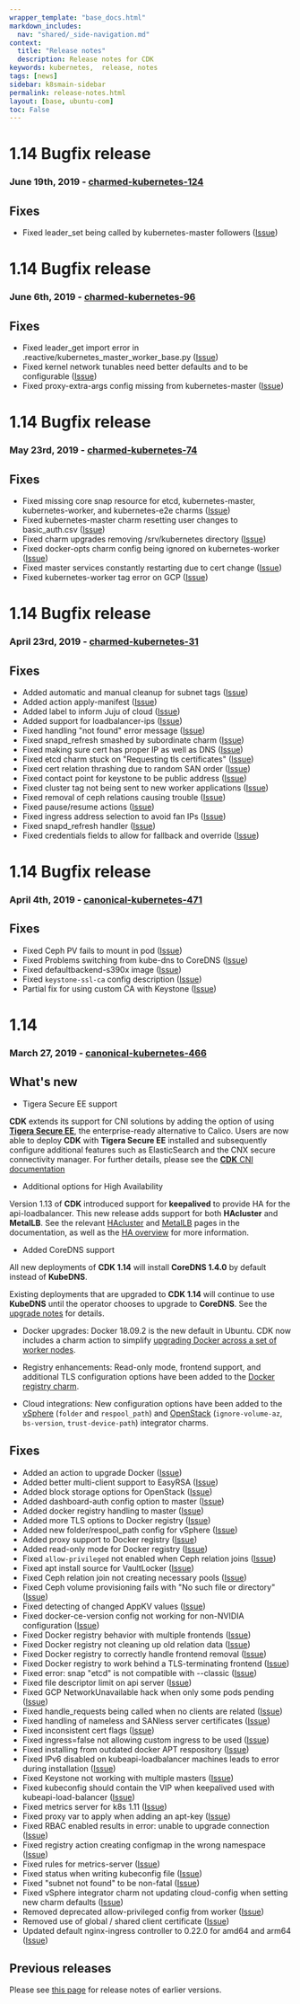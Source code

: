 ```yaml
---
wrapper_template: "base_docs.html"
markdown_includes:
  nav: "shared/_side-navigation.md"
context:
  title: "Release notes"
  description: Release notes for CDK
keywords: kubernetes,  release, notes
tags: [news]
sidebar: k8smain-sidebar
permalink: release-notes.html
layout: [base, ubuntu-com]
toc: False
---
```



# 1.14 Bugfix release

### June 19th, 2019 - [charmed-kubernetes-124](https://api.jujucharms.com/charmstore/v5/charmed-kubernetes-124/archive/bundle.yaml)

## Fixes

 - Fixed leader_set being called by kubernetes-master followers ([Issue](https://bugs.launchpad.net/charm-kubernetes-master/+bug/1833089))


# 1.14 Bugfix release

### June 6th, 2019 - [charmed-kubernetes-96](https://api.jujucharms.com/charmstore/v5/charmed-kubernetes-96/archive/bundle.yaml)

## Fixes

 - Fixed leader_get import error in .reactive/kubernetes_master_worker_base.py ([Issue](https://bugs.launchpad.net/charm-kubernetes-worker/+bug/1831550))
 - Fixed kernel network tunables need better defaults and to be configurable ([Issue](https://bugs.launchpad.net/charm-kubernetes-worker/+bug/1825436))
 - Fixed proxy-extra-args config missing from kubernetes-master ([Issue](https://github.com/charmed-kubernetes/layer-kubernetes-master-worker-base/pull/3))


# 1.14 Bugfix release

### May 23rd, 2019 - [charmed-kubernetes-74](https://api.jujucharms.com/charmstore/v5/charmed-kubernetes-74/archive/bundle.yaml)

## Fixes

 - Fixed missing core snap resource for etcd, kubernetes-master, kubernetes-worker, and kubernetes-e2e charms ([Issue](https://bugs.launchpad.net/charm-kubernetes-worker/+bug/1828063))
 - Fixed kubernetes-master charm resetting user changes to basic_auth.csv ([Issue](https://bugs.launchpad.net/charm-kubernetes-master/+bug/1826260))
 - Fixed charm upgrades removing /srv/kubernetes directory ([Issue](https://bugs.launchpad.net/charm-kubeapi-load-balancer/+bug/1825288))
 - Fixed docker-opts charm config being ignored on kubernetes-worker ([Issue](https://bugs.launchpad.net/charm-kubernetes-worker/+bug/1826463))
 - Fixed master services constantly restarting due to cert change ([Issue](https://bugs.launchpad.net/charm-easyrsa/+bug/1826625))
 - Fixed kubernetes-worker tag error on GCP ([Issue](https://bugs.launchpad.net/charm-kubernetes-worker/+bug/1827528))


# 1.14 Bugfix release

### April 23rd, 2019 - [charmed-kubernetes-31](https://api.jujucharms.com/charmstore/v5/charmed-kubernetes-31/archive/bundle.yaml)

## Fixes

 - Added automatic and manual cleanup for subnet tags ([Issue](https://github.com/juju-solutions/charm-aws-integrator/pull/36))
 - Added action apply-manifest ([Issue](https://github.com/charmed-kubernetes/charm-kubernetes-master/pull/3))
 - Added label to inform Juju of cloud ([Issue](https://github.com/charmed-kubernetes/charm-kubernetes-worker/pull/3))
 - Added support for loadbalancer-ips ([Issue](https://github.com/charmed-kubernetes/charm-kubeapi-load-balancer/pull/1))
 - Fixed handling "not found" error message ([Issue](https://github.com/juju-solutions/charm-azure-integrator/pull/20))
 - Fixed snapd_refresh smashed by subordinate charm ([Issue](https://github.com/charmed-kubernetes/layer-etcd/pull/148))
 - Fixed making sure cert has proper IP as well as DNS ([Issue](https://github.com/charmed-kubernetes/layer-etcd/pull/149))
 - Fixed etcd charm stuck on "Requesting tls certificates" ([Issue](https://github.com/charmed-kubernetes/layer-etcd/pull/150))
 - Fixed cert relation thrashing due to random SAN order ([Issue](https://github.com/charmed-kubernetes/layer-etcd/pull/151))
 - Fixed contact point for keystone to be public address ([Issue](https://github.com/charmed-kubernetes/charm-kubernetes-master/pull/2))
 - Fixed cluster tag not being sent to new worker applications ([Issue](https://github.com/charmed-kubernetes/charm-kubernetes-master/pull/4))
 - Fixed removal of ceph relations causing trouble ([Issue](https://github.com/charmed-kubernetes/charm-kubernetes-master/pull/6))
 - Fixed pause/resume actions ([Issue](https://github.com/charmed-kubernetes/charm-kubernetes-worker/pull/2))
 - Fixed ingress address selection to avoid fan IPs ([Issue](https://github.com/charmed-kubernetes/layer-kubernetes-common/pull/1))
 - Fixed snapd_refresh handler ([Issue](https://github.com/charmed-kubernetes/layer-kubernetes-master-worker-base/pull/2))
 - Fixed credentials fields to allow for fallback and override ([Issue](https://github.com/juju-solutions/charm-openstack-integrator/pull/17))


# 1.14 Bugfix release

### April 4th, 2019 - [canonical-kubernetes-471][bundle]

## Fixes

- Fixed Ceph PV fails to mount in pod ([Issue](https://bugs.launchpad.net/cdk-addons/+bug/1820908))
- Fixed Problems switching from kube-dns to CoreDNS ([Issue](https://bugs.launchpad.net/charm-kubernetes-master/+bug/1822001))
- Fixed defaultbackend-s390x image ([Issue](https://github.com/juju-solutions/kubernetes/pull/229))
- Fixed `keystone-ssl-ca` config description ([Issue](https://github.com/juju-solutions/kubernetes/pull/230))
- Partial fix for using custom CA with Keystone ([Issue](https://github.com/juju-solutions/cdk-addons/pull/91))


# 1.14

### March 27, 2019 - [canonical-kubernetes-466](https://api.jujucharms.com/charmstore/v5/canonical-kubernetes-466/archive/bundle.yaml)

## What's new

- Tigera Secure EE support

**CDK** extends its support for CNI solutions by adding the option of using
[**Tigera Secure EE**][tigera-home], the enterprise-ready alternative to Calico. Users are now able
to deploy **CDK** with **Tigera Secure EE** installed and subsequently configure additional
features such as ElasticSearch and the CNX secure connectivity manager. For further
details, please see the [**CDK** CNI documentation][tigera-docs]

- Additional options for High Availability

Version 1.13 of **CDK** introduced support for **keepalived** to provide HA for the
api-loadbalancer. This new release adds support for both **HAcluster** and **MetalLB**. See
the relevant [HAcluster][hacluster-docs] and [MetalLB][metallb-docs] pages in the
documentation, as well as the [HA overview][haoverview] for more information.

- Added CoreDNS support

All new deployments of **CDK 1.14** will install **CoreDNS 1.4.0** by
default instead of **KubeDNS**.

Existing deployments that are upgraded to **CDK 1.14** will
continue to use **KubeDNS** until the operator chooses to upgrade to
**CoreDNS**. See the [upgrade notes][upgrade-notes] for details.

 - Docker upgrades: Docker 18.09.2 is the new default in Ubuntu. CDK now includes a charm action to simplify [upgrading Docker across a set of worker nodes][upgrading-docker].

- Registry enhancements: Read-only mode, frontend support, and additional TLS configuration options have been added to the [Docker registry charm](https://jujucharms.com/u/containers/docker-registry/114).

- Cloud integrations: New configuration options have been added to the
[vSphere](https://jujucharms.com/u/containers/vsphere-integrator/) (`folder` and `respool_path`) and
[OpenStack]( https://jujucharms.com/u/containers/openstack-integrator/) (`ignore-volume-az`, `bs-version`, `trust-device-path`) integrator charms.


## Fixes

 - Added an action to upgrade Docker ([Issue](https://github.com/juju-solutions/layer-docker/pull/135))
 - Added better multi-client support to EasyRSA ([Issue](https://github.com/juju-solutions/layer-easyrsa/pull/15))
 - Added block storage options for OpenStack ([Issue](https://github.com/juju-solutions/kubernetes/pull/218))
 - Added dashboard-auth config option to master ([Issue](https://github.com/juju-solutions/kubernetes/pull/222))
 - Added docker registry handling to master ([Issue](https://github.com/juju-solutions/kubernetes/pull/210))
 - Added more TLS options to Docker registry ([Issue](https://github.com/CanonicalLtd/docker-registry-charm/pull/20))
 - Added new folder/respool_path config for vSphere ([Issue](https://github.com/juju-solutions/charm-vsphere-integrator/pull/2))
 - Added proxy support to Docker registry ([Issue](https://github.com/CanonicalLtd/docker-registry-charm/pull/21))
 - Added read-only mode for Docker registry ([Issue](https://github.com/CanonicalLtd/docker-registry-charm/pull/22))
 - Fixed `allow-privileged` not enabled when Ceph relation joins ([Issue](https://github.com/juju-solutions/kubernetes/pull/197))
 - Fixed apt install source for VaultLocker ([Issue](https://github.com/juju-solutions/layer-vaultlocker/pull/3))
 - Fixed Ceph relation join not creating necessary pools ([Issue](https://github.com/juju-solutions/bundle-canonical-kubernetes/issues/631))
 - Fixed Ceph volume provisioning fails with "No such file or directory" ([Issue](https://github.com/juju-solutions/bundle-canonical-kubernetes/issues/710))
 - Fixed detecting of changed AppKV values ([Issue](https://github.com/juju-solutions/layer-vault-kv/pull/6))
 - Fixed docker-ce-version config not working for non-NVIDIA configuration ([Issue](https://github.com/juju-solutions/bundle-canonical-kubernetes/issues/621))
 - Fixed Docker registry behavior with multiple frontends ([Issue](https://github.com/CanonicalLtd/docker-registry-charm/pull/26))
 - Fixed Docker registry not cleaning up old relation data ([Issue](https://github.com/CanonicalLtd/docker-registry-charm/pull/28))
 - Fixed Docker registry to correctly handle frontend removal ([Issue](https://github.com/CanonicalLtd/docker-registry-charm/pull/29))
 - Fixed Docker registry to work behind a TLS-terminating frontend ([Issue](https://github.com/CanonicalLtd/docker-registry-charm/pull/25))
 - Fixed error: snap "etcd" is not compatible with --classic ([Issue](https://github.com/juju-solutions/bundle-canonical-kubernetes/issues/727))
 - Fixed file descriptor limit on api server ([Issue](https://github.com/juju-solutions/bundle-canonical-kubernetes/issues/703))
 - Fixed GCP NetworkUnavailable hack when only some pods pending ([Issue](https://github.com/juju-solutions/kubernetes/pull/211))
 - Fixed handle_requests being called when no clients are related ([Issue](https://github.com/juju-solutions/charm-openstack-integrator/pull/14))
 - Fixed handling of nameless and SANless server certificates ([Issue](https://github.com/juju-solutions/layer-easyrsa/pull/16))
 - Fixed inconsistent cert flags ([Issue](https://github.com/juju-solutions/layer-easyrsa/pull/18))
 - Fixed ingress=false not allowing custom ingress to be used ([Issue](https://github.com/juju-solutions/bundle-canonical-kubernetes/issues/718))
 - Fixed installing from outdated docker APT respository ([Issue](https://github.com/juju-solutions/bundle-canonical-kubernetes/issues/388))
 - Fixed IPv6 disabled on kubeapi-loadbalancer machines leads to error during installation ([Issue](https://github.com/juju-solutions/bundle-canonical-kubernetes/issues/623))
 - Fixed Keystone not working with multiple masters ([Issue](https://github.com/juju-solutions/bundle-canonical-kubernetes/issues/681))
 - Fixed kubeconfig should contain the VIP when keepalived used with kubeapi-load-balancer ([Issue](https://github.com/juju-solutions/bundle-canonical-kubernetes/issues/712))
 - Fixed metrics server for k8s 1.11 ([Issue](https://github.com/juju-solutions/cdk-addons/pull/81))
 - Fixed proxy var to apply when adding an apt-key ([Issue](https://github.com/juju-solutions/layer-docker/pull/133))
 - Fixed RBAC enabled results in error: unable to upgrade connection ([Issue](https://github.com/juju-solutions/bundle-canonical-kubernetes/issues/696))
 - Fixed registry action creating configmap in the wrong namespace  ([Issue](https://github.com/juju-solutions/bundle-canonical-kubernetes/issues/721))
 - Fixed rules for metrics-server ([Issue](https://github.com/juju-solutions/cdk-addons/pull/76))
 - Fixed status when writing kubeconfig file ([Issue](https://github.com/juju-solutions/kubernetes/pull/202))
 - Fixed "subnet not found" to be non-fatal ([Issue](https://github.com/juju-solutions/charm-aws-integrator/pull/34))
 - Fixed vSphere integrator charm not updating cloud-config when setting new charm defaults  ([Issue](https://github.com/juju-solutions/bundle-canonical-kubernetes/issues/695))
 - Removed deprecated allow-privileged config from worker ([Issue](https://github.com/juju-solutions/kubernetes/pull/204))
 - Removed use of global / shared client certificate ([Issue](https://github.com/juju-solutions/kubernetes/pull/207))
 - Updated default nginx-ingress controller to 0.22.0 for amd64 and arm64 ([Issue](https://github.com/juju-solutions/kubernetes/pull/220))

## Previous releases

Please see [this page][historic] for release notes of earlier versions.

<!--LINKS-->
[upgrade-notes]: /kubernetes/docs/upgrade-notes
[bundle]: https://api.jujucharms.com/charmstore/v5/canonical-kubernetes-471/archive/bundle.yaml
[historic]: /kubernetes/docs/release-notes-historic
[upgrading-docker]: /kubernetes/docs/upgrading#upgrading-docker
[tigera-home]: https://www.tigera.io/tigera-secure-ee/
[tigera-docs]: /kubernetes/docs/tigera-secure-ee
[haoverview]: /kubernetes/docs/high-availability
[metallb-docs]: /kubernetes/docs/metallb
[hacluster-docs]: /kubernetes/docs/hacluster
